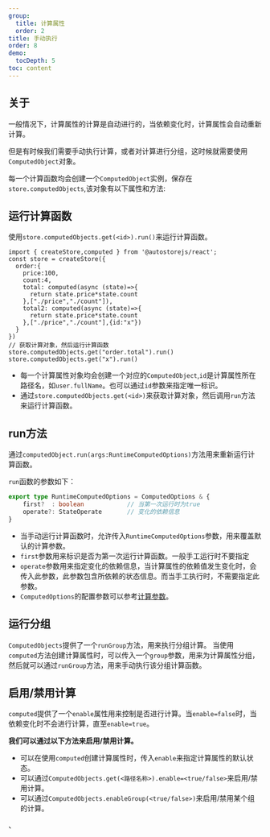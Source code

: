 ```yaml
---
group:
  title: 计算属性
  order: 2
title: 手动执行
order: 8 
demo:
  tocDepth: 5
toc: content
---
```


## 关于

一般情况下，计算属性的计算是自动进行的，当依赖变化时，计算属性会自动重新计算。

但是有时候我们需要手动执行计算，或者对计算进行分组，这时候就需要使用`ComputedObject`对象。

每一个计算函数均会创建一个`ComputedObject`实例，保存在`store.computedObjects`,该对象有以下属性和方法:


## 运行计算函数

使用`store.computedObjects.get(<id>).run()`来运行计算函数。

```tsx | pure {15,16} 
import { createStore,computed } from '@autostorejs/react';
const store = createStore({
  order:{
    price:100,
    count:4,
    total: computed(async (state)=>{
      return state.price*state.count
    },["./price","./count"]),
    total2: computed(async (state)=>{
      return state.price*state.count
    },["./price","./count"],{id:"x"})
  }
})
// 获取计算对象，然后运行计算函数
store.computedObjects.get("order.total").run()
store.computedObjects.get("x").run()

```

- 每一个计算属性对象均会创建一个对应的`ComputedObject`,`id`是计算属性所在路径名，如`user.fullName`。也可以通过`id`参数来指定唯一标识。
- 通过`store.computedObjects.get(<id>)`来获取计算对象，然后调用`run`方法来运行计算函数。


## run方法

通过`computedObject.run(args:RuntimeComputedOptions)`方法用来重新运行计算函数。

`run`函数的参数如下：

```ts | pure
export type RuntimeComputedOptions = ComputedOptions & {
    first?  : boolean            // 当第一次运行时为true
    operate?: StateOperate       // 变化的依赖信息
} 
```

- 当手动运行计算函数时，允许传入`RuntimeComputedOptions`参数，用来覆盖默认的计算参数。
- `first`参数用来标识是否为第一次运行计算函数。一般手工运行时不要指定
- `operate`参数用来指定变化的依赖信息，当计算属性的依赖值发生变化时，会传入此参数，此参数包含所依赖的状态信息。而当手工执行时，不需要指定此参数。
- `ComputedOptions`的配置参数可以参考[计算参数](./options)。
 
## 运行分组

`ComputedObjects`提供了一个`runGroup`方法，用来执行分组计算。
当使用`computed`方法创建计算属性时，可以传入一个`group`参数，用来为计算属性分组，然后就可以通过`runGroup`方法，用来手动执行该分组计算函数。

<demo react="computed/runGroup"/>

## 启用/禁用计算

`computed`提供了一个`enable`属性用来控制是否进行计算。当`enable=false`时，当依赖变化时不会进行计算，直至`enable=true`。

**我们可以通过以下方法来启用/禁用计算。**

- 可以在使用`computed`创建计算属性时，传入`enable`来指定计算属性的默认状态。
- 可以通过`ComputedObjects.get(<路径名称>).enable=<true/false>`来启用/禁用计算。
- 可以通过`ComputedObjects.enableGroup(<true/false>)`来启用/禁用某个组的计算。

<demo react="computed/enableAndDisableRun.tsx"/> 、


